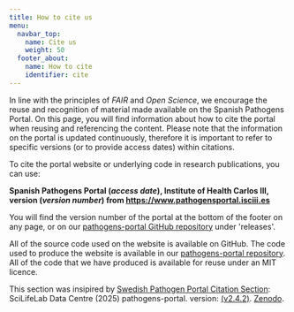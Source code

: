 ```yaml
---
title: How to cite us
menu:
  navbar_top:
    name: Cite us
    weight: 50
  footer_about:
    name: How to cite
    identifier: cite
---
```


In line with the principles of _FAIR_ and _Open Science_, we encourage the reuse and recognition of material made available on the Spanish Pathogens Portal. On this page, you will find information about how to cite the portal when reusing and referencing the content. Please note that the information on the portal is updated continuously, therefore it is important to refer to specific versions (or to provide access dates) within citations.

To cite the portal website or underlying code in research publications, you can use:

**Spanish Pathogens Portal (_access date_), Institute of Health Carlos III, version (_version number_) from https://www.pathogensportal.isciii.es**

You will find the version number of the portal at the bottom of the footer on any page, or on our <a target="_blank" href="https://github.com/BU-ISCIII/node-pathogens-portal">pathogens-portal GitHub repository</a> under 'releases'.

All of the source code used on the website is available on GitHub. The code used to produce the website is available in our <a target="_blank" href="https://github.com/BU-ISCIII/node-pathogens-portal">pathogens-portal repository</a>. All of the code that we have produced is available for reuse under an MIT licence.

This section was insipired by [Swedish Pathogen Portal Citation Section](https://www.pathogens.se/citation/): SciLifeLab Data Centre (2025) pathogens-portal. version: [(v2.4.2)](https://github.com/ScilifelabDataCentre/pathogens-portal/tree/v2.4.2). [Zenodo](https://zenodo.org/doi/10.5281/zenodo.10629602).
